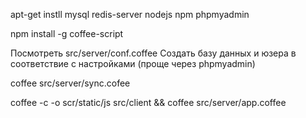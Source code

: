 apt-get instll mysql redis-server nodejs npm phpmyadmin

npm install -g coffee-script

Посмотреть src/server/conf.coffee
Создать базу данных и юзера в соответствие с настройками (проще через phpmyadmin)

coffee src/server/sync.cofee

coffee -c -o scr/static/js src/client && coffee src/server/app.coffee
